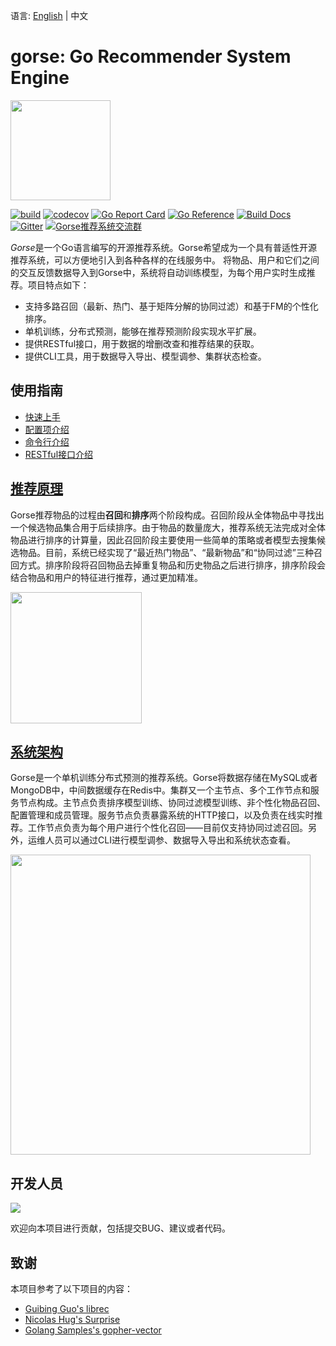 语言: [English](https://github.com/zhenghaoz/gorse) | 中文

# gorse: Go Recommender System Engine

<img width=160 src="https://gorse.io/zh/docs/img/gorse.png"/>

[![build](https://github.com/zhenghaoz/gorse/workflows/build/badge.svg)](https://github.com/zhenghaoz/gorse/actions?query=workflow%3Abuild)
[![codecov](https://codecov.io/gh/zhenghaoz/gorse/branch/master/graph/badge.svg)](https://codecov.io/gh/zhenghaoz/gorse)
[![Go Report Card](https://goreportcard.com/badge/github.com/zhenghaoz/gorse)](https://goreportcard.com/report/github.com/zhenghaoz/gorse)
[![Go Reference](https://pkg.go.dev/badge/github.com/zhenghaoz/gorse.svg)](https://pkg.go.dev/github.com/zhenghaoz/gorse)
[![Build Docs](https://github.com/gorse-io/gorse-io.github.io/actions/workflows/build_docs.yml/badge.svg)](https://gorse.io/zh/docs/)
[![Gitter](https://badges.gitter.im/gorse-io/gorse.svg)](https://gitter.im/gorse-io/gorse?utm_source=badge&utm_medium=badge&utm_campaign=pr-badge)
<a target="_blank" href="https://qm.qq.com/cgi-bin/qm/qr?k=lOERnxfAM2U2rj4C9Htv9T68SLIXg6uk&jump_from=webapi"><img border="0" src="https://pub.idqqimg.com/wpa/images/group.png" alt="Gorse推荐系统交流群" title="Gorse推荐系统交流群"></a>

*Gorse*是一个Go语言编写的开源推荐系统。Gorse希望成为一个具有普适性开源推荐系统，可以方便地引入到各种各样的在线服务中。 将物品、用户和它们之间的交互反馈数据导入到Gorse中，系统将自动训练模型，为每个用户实时生成推荐。项目特点如下：

- 支持多路召回（最新、热门、基于矩阵分解的协同过滤）和基于FM的个性化排序。
- 单机训练，分布式预测，能够在推荐预测阶段实现水平扩展。
- 提供RESTful接口，用于数据的增删改查和推荐结果的获取。
- 提供CLI工具，用于数据导入导出、模型调参、集群状态检查。

## 使用指南

- [快速上手](https://gorse.io/zh/docs/chapter_2.html)
- [配置项介绍](https://gorse.io/zh/docs/ch02-01-config.html)
- [命令行介绍](https://gorse.io/zh/docs/ch02-02-command.html)
- [RESTful接口介绍](https://gorse.io/zh/docs/ch02-03-api.html)

## [推荐原理](https://gorse.io/zh/docs/ch01-01-principle.html)

Gorse推荐物品的过程由**召回**和**排序**两个阶段构成。召回阶段从全体物品中寻找出一个候选物品集合用于后续排序。由于物品的数量庞大，推荐系统无法完成对全体物品进行排序的计算量，因此召回阶段主要使用一些简单的策略或者模型去搜集候选物品。目前，系统已经实现了“最近热门物品”、“最新物品”和“协同过滤”三种召回方式。排序阶段将召回物品去掉重复物品和历史物品之后进行排序，排序阶段会结合物品和用户的特征进行推荐，通过更加精准。

<img width=210 src="https://gorse.io/zh/docs/img/dataflow.png"/>

## [系统架构](https://gorse.io/zh/docs/ch01-02-architect.html)

Gorse是一个单机训练分布式预测的推荐系统。Gorse将数据存储在MySQL或者MongoDB中，中间数据缓存在Redis中。集群又一个主节点、多个工作节点和服务节点构成。主节点负责排序模型训练、协同过滤模型训练、非个性化物品召回、配置管理和成员管理。服务节点负责暴露系统的HTTP接口，以及负责在线实时推荐。工作节点负责为每个用户进行个性化召回——目前仅支持协同过滤召回。另外，运维人员可以通过CLI进行模型调参、数据导入导出和系统状态查看。

<img width=480 src="https://gorse.io/zh/docs/img/arch.png"/>

## 开发人员

<a href="https://github.com/zhenghaoz/gorse/graphs/contributors">
  <img src="https://contrib.rocks/image?repo=zhenghaoz/gorse" />
</a>

欢迎向本项目进行贡献，包括提交BUG、建议或者代码。

## 致谢

本项目参考了以下项目的内容：

- [Guibing Guo's librec](https://github.com/guoguibing/librec)
- [Nicolas Hug's Surprise](https://github.com/NicolasHug/Surprise)
- [Golang Samples's gopher-vector](https://github.com/golang-samples/gopher-vector)

